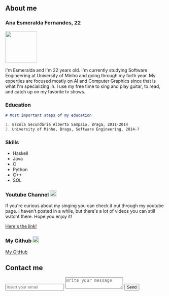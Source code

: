 ## About me
### Ana Esmeralda Fernandes, 22

<img src="https://avatars3.githubusercontent.com/u/18233346?s=400&u=b7cf4b9b58830c7d74bd912345c1d80304586a5e&v=4" data-canonical-src="https://avatars3.githubusercontent.com/u/18233346?s=400&u=b7cf4b9b58830c7d74bd912345c1d80304586a5e&v=4" width="100" height="100" />

I'm Esmeralda and I'm 22 years old. I'm currently studying Software Engineering at University of Minho and going through my forth year. My experties are focused mostly on AI and Computer Graphics since that is what I'm specializing in. I use my free time to sing and play guitar, to read, and catch up on my favorite tv shows.

### Education
```markdown
# Most important steps of my education

1. Escola Secundária Alberto Sampaio, Braga, 2011-2014
2. University of Minho, Braga, Software Engineering, 2014-?
```

### Skills
<div id="skills">
        <ul>
            <li>Haskell</li>
            <li>Java</li>
            <li>C</li>
            <li>Python</li>
            <li>C++</li>
            <li>SQL</li>
        </ul>
    </div>

### Youtube Channel <img src="https://vignette.wikia.nocookie.net/logopedia/images/2/28/Yt_icon_2017.png/revision/latest?cb=20170920224154&path-prefix=es" data-canonical-src="https://vignette.wikia.nocookie.net/logopedia/images/2/28/Yt_icon_2017.png/revision/latest?cb=20170920224154&path-prefix=es" width="20" height="20" />


If you're curious about my singing you can check it out through my youtube page. I haven't posted in a while, but there's a lot of videos you can still watcht there. Hope you enjoy it!

<a href="https://www.youtube.com/channel/UC30qV4cJNGbhJQj-z3PJw4w">Here's the link!</a>

### My Github <img src="https://cdn1.iconfinder.com/data/icons/logotypes/32/github-512.png" data-canonical-src="https://cdn1.iconfinder.com/data/icons/logotypes/32/github-512.png" width="20" height="20" />

<a href="https://github.com/AnnieEm">My GitHub</a>

<div id="contact">
        <h2>Contact me</h2>
        <div id="contact-form">
            <form method="POST" action="https://formspree.io/annie.eaf@gmail.com">
                <input type="hidden" name="_subject" value="Contact request from personal website" />
                <input type="email" name="_replyto" placeholder="Insert your email" required>
                <textarea name="message" placeholder="Write your message" required></textarea>
                <button type="submit">Send</button>
            </form>
        </div>
  </div>
